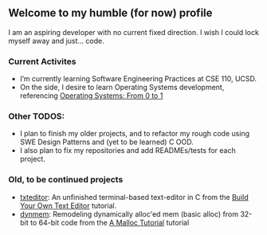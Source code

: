 ## Welcome to my humble (for now) profile

I am an aspiring developer with no current fixed direction.
I wish I could lock myself away and just... code. 

### Current Activites
- I’m currently learning Software Engineering Practices at CSE 110, UCSD.
- On the side, I desire to learn Operating Systems development, referencing [Operating Systems: From 0 to 1](https://github.com/tuhdo/os01)

### Other TODOS:
- I plan to finish my older projects, and to refactor my rough code using SWE Design Patterns and (yet to be learned) C OOD.
- I also plan to fix my repositories and add READMEs/tests for each project. 

### Old, to be continued projects
- [txteditor](https://github.com/MerlinHelp/txteditor): An unfinished terminal-based text-editor in C from the [Build Your Own Text Editor](https://viewsourcecode.org/snaptoken/kilo/) tutorial.
- [dynmem](https://github.com/MerlinHelp/dynmem): Remodeling dynamically alloc'ed mem (basic alloc) from 32-bit to 64-bit code from the [A Malloc Tutorial](https://wiki-prog.infoprepa.epita.fr/images/0/04/Malloc_tutorial.pdf) tutorial

<!--
**MerlinHelp/merlinhelp** is a ✨ _special_ ✨ repository because its `README.md` (this file) appears on your GitHub profile.

Here are some ideas to get you started:

- 🔭 I’m currently working on ...
- 🌱 I’m currently learning ...
- 👯 I’m looking to collaborate on ...
- 🤔 I’m looking for help with ...
- 💬 Ask me about ...
- 📫 How to reach me: ...
- 😄 Pronouns: ...
- ⚡ Fun fact: ...
-->
